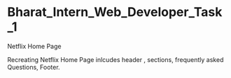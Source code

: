 # Bharat_Intern_Web_Developer_Task_1

Netflix Home Page

Recreating Netflix Home Page inlcudes header , sections, frequently asked Questions, Footer.
